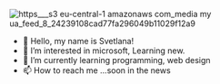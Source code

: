 
 ![https___s3 eu-central-1 amazonaws com_media my ua_feed_8_24239108cad77fa296049b11029f12a9](https://user-images.githubusercontent.com/114920747/194376875-16742e13-8135-4cc6-96e5-f44fd6ec46a9.jpg)
- 👋 Hello, my name is Svetlana!
- 👀 I’m interested in microsoft, Learning new. 
- 🌱 I’m currently learning programming, web design
- 📫 How to reach me ...soon in the news


<!---
SvitlanaKovalchuk/SvitlanaKovalchuk is a ✨ special ✨ repository because its `README.md` (this file) appears on your GitHub profile.
You can click the Preview link to take a look at your changes.
--->
